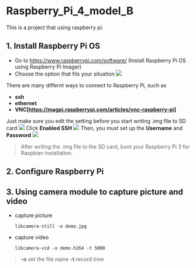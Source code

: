 # Raspberry_Pi_4_model_B

This is a project that using raspberry pi.

## 1. Install Raspberry Pi OS
  - Go to https://www.raspberrypi.com/software/  (Install Raspberry Pi OS using Raspberry Pi Imager)
  - Choose the option that fits your situation
    ![](https://github.com/Terrylin2023/raapberry_pi_4_model_B/blob/main/screenshot/Screenshot%202024-04-10%20at%2000.17.01.png)
    
There are many differnt ways to connect to Raspberry Pi, such as 
- **ssh**
- **ethernet**
- **VNC[https://magpi.raspberrypi.com/articles/vnc-raspberry-pi]**

Just make sure you edit the setting before you start writing .img file to SD card
![](https://github.com/Terrylin2023/raapberry_pi_4_model_B/blob/main/screenshot/Screenshot%202024-04-10%20at%2000.23.22.png)
Click **Enabled SSH**
![](https://github.com/Terrylin2023/raapberry_pi_4_model_B/blob/main/screenshot/Screenshot%202024-04-10%20at%2000.23.40.png)
Then, you must set up the **Username** and **Password**
![](https://github.com/Terrylin2023/raapberry_pi_4_model_B/blob/main/screenshot/Screenshot%202024-04-10%20at%2000.23.58.png)

> After writing the .img file to the SD card, boot your Raspberry Pi 3 for Raspbian installation.
## 2. Configure Raspberry Pi
  
   
## 3. Using camera module to capture picture and video
- capture picture
  ```
  libcamera-still -o demo.jpg
  ```
- capture video
  ```
  libcamera-vid -o demo.h264 -t 5000
  ```
> **-o** set the file name **-t** record time


